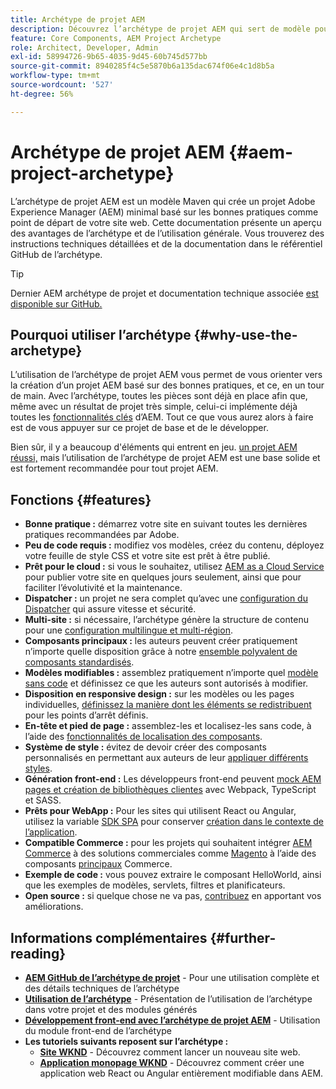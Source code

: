 ```yaml
---
title: Archétype de projet AEM
description: Découvrez l’archétype de projet AEM qui sert de modèle pour les applications basées sur AEM.
feature: Core Components, AEM Project Archetype
role: Architect, Developer, Admin
exl-id: 58994726-9b65-4035-9d45-60b745d577bb
source-git-commit: 8940285f4c5e5870b6a135dac674f06e4c1d8b5a
workflow-type: tm+mt
source-wordcount: '527'
ht-degree: 56%

---
```



# Archétype de projet AEM {#aem-project-archetype}

L’archétype de projet AEM est un modèle Maven qui crée un projet Adobe Experience Manager (AEM) minimal basé sur les bonnes pratiques comme point de départ de votre site web. Cette documentation présente un aperçu des avantages de l’archétype et de l’utilisation générale. Vous trouverez des instructions techniques détaillées et de la documentation dans le référentiel GitHub de l’archétype.

>[!TIP]
>
>Dernier AEM archétype de projet et documentation technique associée [est disponible sur GitHub.](https://github.com/adobe/aem-project-archetype)

## Pourquoi utiliser l’archétype {#why-use-the-archetype}

L’utilisation de l’archétype de projet AEM vous permet de vous orienter vers la création d’un projet AEM basé sur des bonnes pratiques, et ce, en un tour de main. Avec l’archétype, toutes les pièces sont déjà en place afin que, même avec un résultat de projet très simple, celui-ci implémente déjà toutes les [fonctionnalités clés](/help/developing/archetype/using.md#what-you-get) d’AEM. Tout ce que vous aurez alors à faire est de vous appuyer sur ce projet de base et de le développer.

Bien sûr, il y a beaucoup d&#39;éléments qui entrent en jeu. [un projet AEM réussi,](/help/developing/success.md) mais l’utilisation de l’archétype de projet AEM est une base solide et est fortement recommandée pour tout projet AEM.

## Fonctions {#features}

* **Bonne pratique :** démarrez votre site en suivant toutes les dernières pratiques recommandées par Adobe.
* **Peu de code requis :** modifiez vos modèles, créez du contenu, déployez votre feuille de style CSS et votre site est prêt à être publié.
* **Prêt pour le cloud :** si vous le souhaitez, utilisez [AEM as a Cloud Service](https://experienceleague.adobe.com/docs/experience-manager-cloud-service/landing/home.html?lang=fr) pour publier votre site en quelques jours seulement, ainsi que pour faciliter l’évolutivité et la maintenance.
* **Dispatcher :** un projet ne sera complet qu’avec une [configuration du Dispatcher](https://experienceleague.adobe.com/docs/experience-manager-dispatcher/using/dispatcher.html?lang=fr) qui assure vitesse et sécurité.
* **Multi-site :** si nécessaire, l’archétype génère la structure de contenu pour une [configuration multilingue et multi-région](https://experienceleague.adobe.com/docs/experience-manager-cloud-service/sites/administering/reusing-content/msm/overview.html?lang=fr).
* **Composants principaux :** les auteurs peuvent créer pratiquement n’importe quelle disposition grâce à notre [ensemble polyvalent de composants standardisés](/help/introduction.md).
* **Modèles modifiables :** assemblez pratiquement n’importe quel [modèle sans code](https://experienceleague.adobe.com/docs/experience-manager-learn/sites/page-authoring/template-editor-feature-video-use.html?lang=fr) et définissez ce que les auteurs sont autorisés à modifier.
* **Disposition en responsive design :** sur les modèles ou les pages individuelles, [définissez la manière dont les éléments se redistribuent](https://experienceleague.adobe.com/docs/experience-manager-core-components/using/get-started/localization.html?lang=fr) pour les points d’arrêt définis.
* **En-tête et pied de page :** assemblez-les et localisez-les sans code, à l’aide des [fonctionnalités de localisation des composants](https://experienceleague.adobe.com/docs/experience-manager-core-components/using/get-started/localization.html?lang=fr).
* **Système de style :** évitez de devoir créer des composants personnalisés en permettant aux auteurs de leur [appliquer différents styles](https://experienceleague.adobe.com/docs/experience-manager-learn/getting-started-wknd-tutorial-develop/project-archetype/style-system.html?lang=fr).
* **Génération front-end :** Les développeurs front-end peuvent [mock AEM pages et création de bibliothèques clientes](front-end.md) avec Webpack, TypeScript et SASS.
* **Prêts pour WebApp :** Pour les sites qui utilisent React ou Angular, utilisez la variable [SDK SPA](https://experienceleague.adobe.com/docs/experience-manager-cloud-service/content/implementing/developing/hybrid/developing.html?lang=fr) pour conserver [création dans le contexte de l’application](https://experienceleague.adobe.com/docs/experience-manager-learn/sites/spa-editor/spa-editor-framework-feature-video-use.html?lang=fr).
* **Compatible Commerce :** pour les projets qui souhaitent intégrer [AEM Commerce](https://experienceleague.adobe.com/docs/experience-manager-cloud-service/content-and-commerce/home.html?lang=fr) à des solutions commerciales comme [Magento](https://magento.com/fr) à l’aide des composants [principaux](https://github.com/adobe/aem-core-cif-components) Commerce.
* **Exemple de code :** vous pouvez extraire le composant HelloWorld, ainsi que les exemples de modèles, servlets, filtres et planificateurs.
* **Open source :** si quelque chose ne va pas, [contribuez](https://github.com/adobe/aem-core-wcm-components/blob/master/CONTRIBUTING.md) en apportant vos améliorations.

## Informations complémentaires {#further-reading}

* **[AEM GitHub de l’archétype de projet](https://github.com/adobe/aem-project-archetype)** - Pour une utilisation complète et des détails techniques de l’archétype
* **[Utilisation de l’archétype](using.md)** - Présentation de l’utilisation de l’archétype dans votre projet et des modules générés
* **[Développement front-end avec l’archétype de projet AEM](front-end.md)** - Utilisation du module front-end de l’archétype
* **Les tutoriels suivants reposent sur l’archétype :**
   * **[Site WKND](https://experienceleague.adobe.com/docs/experience-manager-learn/getting-started-wknd-tutorial-develop/overview.html?lang=fr)** - Découvrez comment lancer un nouveau site web.
   * **[Application monopage WKND](https://experienceleague.adobe.com/docs/experience-manager-learn/sites/spa-editor/spa-editor-framework-feature-video-use.html?lang=fr)** - Découvrez comment créer une application web React ou Angular entièrement modifiable dans AEM.
